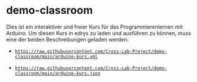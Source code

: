 # demo-classroom

Dies ist ein interaktiver und freier Kurs für das Programmierenlernen mit Arduino.
Um diesen Kurs in edrys zu laden und ausführen zu können, muss eine der beiden Beschreibungen geladen werden:

- [`https://raw.githubusercontent.com/Cross-Lab-Project/demo-classroom/main/arduino-kurs.yml`](arduino-kurs.yml)

- [`https://raw.githubusercontent.com/Cross-Lab-Project/demo-classroom/main/arduino-kurs.json`](arduino-kurs.json)